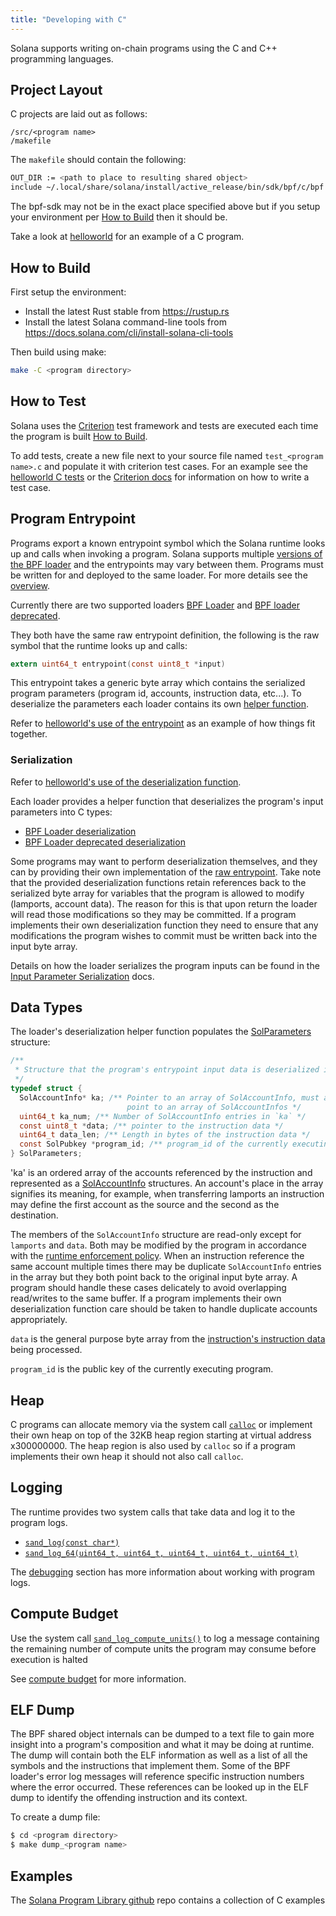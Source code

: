 ```yaml
---
title: "Developing with C"
---
```


Solana supports writing on-chain programs using the C and C++ programming
languages.

## Project Layout

C projects are laid out as follows:

```
/src/<program name>
/makefile
```

The `makefile` should contain the following:

```bash
OUT_DIR := <path to place to resulting shared object>
include ~/.local/share/solana/install/active_release/bin/sdk/bpf/c/bpf.mk
```

The bpf-sdk may not be in the exact place specified above but if you setup your
environment per [How to Build](#how-to-build) then it should be.

Take a look at
[helloworld](https://github.com/solana-labs/example-helloworld/tree/master/src/program-c)
for an example of a C program.

## How to Build

First setup the environment:

- Install the latest Rust stable from https://rustup.rs
- Install the latest Solana command-line tools from
  https://docs.solana.com/cli/install-solana-cli-tools

Then build using make:

```bash
make -C <program directory>
```

## How to Test

Solana uses the [Criterion](https://github.com/Snaipe/Criterion) test framework
and tests are executed each time the program is built [How to
Build](#how-to-build).

To add tests, create a new file next to your source file named `test_<program name>.c` and populate it with criterion test cases. For an example see the
[helloworld C
tests](https://github.com/solana-labs/example-helloworld/blob/master/src/program-c/src/helloworld/test_helloworld.c)
or the [Criterion docs](https://criterion.readthedocs.io/en/master) for
information on how to write a test case.

## Program Entrypoint

Programs export a known entrypoint symbol which the Solana runtime looks up and
calls when invoking a program. Solana supports multiple [versions of the BPF
loader](overview.md#versions) and the entrypoints may vary between them.
Programs must be written for and deployed to the same loader. For more details
see the [overview](overview#loaders).

Currently there are two supported loaders [BPF
Loader](https://github.com/solana-labs/solana/blob/7ddf10e602d2ed87a9e3737aa8c32f1db9f909d8/sdk/program/src/bpf_loader.rs#L17)
and [BPF loader
deprecated](https://github.com/solana-labs/solana/blob/7ddf10e602d2ed87a9e3737aa8c32f1db9f909d8/sdk/program/src/bpf_loader_deprecated.rs#L14).

They both have the same raw entrypoint definition, the following is the raw
symbol that the runtime looks up and calls:

```c
extern uint64_t entrypoint(const uint8_t *input)
```

This entrypoint takes a generic byte array which contains the serialized program
parameters (program id, accounts, instruction data, etc...). To deserialize the
parameters each loader contains its own [helper function](#Serialization).

Refer to [helloworld's use of the
entrypoint](https://github.com/solana-labs/example-helloworld/blob/bc0b25c0ccebeff44df9760ddb97011558b7d234/src/program-c/src/helloworld/helloworld.c#L37)
as an example of how things fit together.

### Serialization

Refer to [helloworld's use of the deserialization
function](https://github.com/solana-labs/example-helloworld/blob/bc0b25c0ccebeff44df9760ddb97011558b7d234/src/program-c/src/helloworld/helloworld.c#L43).

Each loader provides a helper function that deserializes the program's input
parameters into C types:

- [BPF Loader
  deserialization](https://github.com/solana-labs/solana/blob/d2ee9db2143859fa5dc26b15ee6da9c25cc0429c/sdk/bpf/c/inc/solana_sdk.h#L304)
- [BPF Loader deprecated
  deserialization](https://github.com/solana-labs/solana/blob/8415c22b593f164020adc7afe782e8041d756ddf/sdk/bpf/c/inc/deserialize_deprecated.h#L25)

Some programs may want to perform deserialization themselves, and they can by
providing their own implementation of the [raw entrypoint](#program-entrypoint).
Take note that the provided deserialization functions retain references back to
the serialized byte array for variables that the program is allowed to modify
(lamports, account data). The reason for this is that upon return the loader
will read those modifications so they may be committed. If a program implements
their own deserialization function they need to ensure that any modifications
the program wishes to commit must be written back into the input byte array.

Details on how the loader serializes the program inputs can be found in the
[Input Parameter Serialization](overview.md#input-parameter-serialization) docs.

## Data Types

The loader's deserialization helper function populates the
[SolParameters](https://github.com/solana-labs/solana/blob/8415c22b593f164020adc7afe782e8041d756ddf/sdk/bpf/c/inc/solana_sdk.h#L276)
structure:

```c
/**
 * Structure that the program's entrypoint input data is deserialized into.
 */
typedef struct {
  SolAccountInfo* ka; /** Pointer to an array of SolAccountInfo, must already
                          point to an array of SolAccountInfos */
  uint64_t ka_num; /** Number of SolAccountInfo entries in `ka` */
  const uint8_t *data; /** pointer to the instruction data */
  uint64_t data_len; /** Length in bytes of the instruction data */
  const SolPubkey *program_id; /** program_id of the currently executing program */
} SolParameters;
```

'ka' is an ordered array of the accounts referenced by the instruction and
represented as a
[SolAccountInfo](https://github.com/solana-labs/solana/blob/8415c22b593f164020adc7afe782e8041d756ddf/sdk/bpf/c/inc/solana_sdk.h#L173)
structures. An account's place in the array signifies its meaning, for example,
when transferring lamports an instruction may define the first account as the
source and the second as the destination.

The members of the `SolAccountInfo` structure are read-only except for
`lamports` and `data`. Both may be modified by the program in accordance with
the [runtime enforcement
policy](developing/programming-model/accounts.md#policy). When an instruction
reference the same account multiple times there may be duplicate
`SolAccountInfo` entries in the array but they both point back to the original
input byte array. A program should handle these cases delicately to avoid
overlapping read/writes to the same buffer. If a program implements their own
deserialization function care should be taken to handle duplicate accounts
appropriately.

`data` is the general purpose byte array from the [instruction's instruction
data](developing/programming-model/transactions.md#instruction-data) being
processed.

`program_id` is the public key of the currently executing program.

## Heap

C programs can allocate memory via the system call
[`calloc`](https://github.com/solana-labs/solana/blob/c3d2d2134c93001566e1e56f691582f379b5ae55/sdk/bpf/c/inc/solana_sdk.h#L245)
or implement their own heap on top of the 32KB heap region starting at virtual
address x300000000. The heap region is also used by `calloc` so if a program
implements their own heap it should not also call `calloc`.

## Logging

The runtime provides two system calls that take data and log it to the program
logs.

- [`sand_log(const char*)`](https://github.com/solana-labs/solana/blob/d2ee9db2143859fa5dc26b15ee6da9c25cc0429c/sdk/bpf/c/inc/solana_sdk.h#L128)
- [`sand_log_64(uint64_t, uint64_t, uint64_t, uint64_t, uint64_t)`](https://github.com/solana-labs/solana/blob/d2ee9db2143859fa5dc26b15ee6da9c25cc0429c/sdk/bpf/c/inc/solana_sdk.h#L134)

The [debugging](debugging.md#logging) section has more information about working
with program logs.

## Compute Budget

Use the system call
[`sand_log_compute_units()`](https://github.com/solana-labs/solana/blob/d3a3a7548c857f26ec2cb10e270da72d373020ec/sdk/bpf/c/inc/solana_sdk.h#L140)
to log a message containing the remaining number of compute units the program
may consume before execution is halted

See [compute budget](developing/programming-model/runtime.md#compute-budget)
for more information.

## ELF Dump

The BPF shared object internals can be dumped to a text file to gain more
insight into a program's composition and what it may be doing at runtime. The
dump will contain both the ELF information as well as a list of all the symbols
and the instructions that implement them. Some of the BPF loader's error log
messages will reference specific instruction numbers where the error occurred.
These references can be looked up in the ELF dump to identify the offending
instruction and its context.

To create a dump file:

```bash
$ cd <program directory>
$ make dump_<program name>
```

## Examples

The [Solana Program Library github](https://github.com/solana-labs/solana-program-library/tree/master/examples/c) repo contains a collection of C examples
